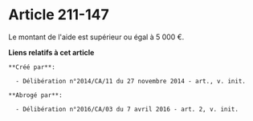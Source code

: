 # Article 211-147

Le montant de l'aide est supérieur ou égal à 5 000 €.

**Liens relatifs à cet article**

	**Créé par**:

	  - Délibération n°2014/CA/11 du 27 novembre 2014 - art., v. init.

	**Abrogé par**:

	  - Délibération n°2016/CA/03 du 7 avril 2016 - art. 2, v. init.
